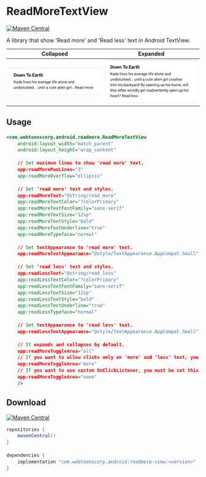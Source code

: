 # ReadMoreTextView

[![Maven Central](https://img.shields.io/maven-central/v/com.webtoonscorp.android/readmore-view)](https://search.maven.org/artifact/com.webtoonscorp.android/readmore-view)

A library that show 'Read more' and 'Read less' text in Android TextView.

| Collapsed                               | Expanded                              |
| --------------------------------------- | ------------------------------------- |
| <img width="300" src="collapsed.png" /> | <img width="300" src="expanded.png" /> |

## Usage

```xml
<com.webtoonscorp.android.readmore.ReadMoreTextView
    android:layout_width="match_parent"
    android:layout_height="wrap_content"

    // Set maximum lines to show 'read more' text.
    app:readMoreMaxLines="3"
    app:readMoreOverflow="ellipsis"

    // Set 'read more' text and styles.
    app:readMoreText="@string/read_more"
    app:readMoreTextColor="?colorPrimary"
    app:readMoreTextFontFamily="sans-serif"
    app:readMoreTextSize="12sp"
    app:readMoreTextStyle="bold"
    app:readMoreTextUnderline="true"
    app:readMoreTypeface="normal"

    // Set textAppearance to 'read more' text.
    app:readMoreTextAppearance="@style/TextAppearance.AppCompat.Small"

    // Set 'read less' text and styles.
    app:readLessText="@string/read_less"
    app:readLessTextColor="?colorPrimary"
    app:readLessTextFontFamily="sans-serif"
    app:readLessTextSize="12sp"
    app:readLessTextStyle="bold"
    app:readLessTextUnderline="true"
    app:readLessTypeface="normal"

    // Set textAppearance to 'read less' text.
    app:readLessTextAppearance="@style/TextAppearance.AppCompat.Small"

    // It expands and collapses by default.
    app:readMoreToggleArea="all"
    // If you want to allow clicks only on 'more' and 'less' text, you must be set this attribute to more.
    app:readMoreToggleArea="more"
    // If you want to use custom OnClickListener, you must be set this attribute to none.
    app:readMoreToggleArea="none"
    />
```

## Download

[![Maven Central](https://img.shields.io/maven-central/v/com.webtoonscorp.android/readmore-view)](https://search.maven.org/artifact/com.webtoonscorp.android/readmore-view)

```groovy
repositories {
    mavenCentral()
}

dependencies {
    implementation "com.webtoonscorp.android:readmore-view:<version>"
}
```
